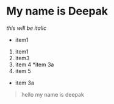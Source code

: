 # My name is Deepak
_this will be italic_
* item1
1. item1
3. item3
4. item 4 *item 3a
5. item 5
* item 3a
>hello
>my name is deepak
